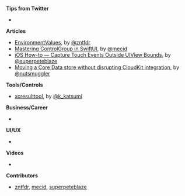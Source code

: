 **Tips from Twitter**

*

**Articles**

* [EnvironmentValues](https://www.fivestars.blog/articles/environmentvalues/), by [@zntfdr](https://twitter.com/zntfdr)
* [Mastering ControlGroup in SwiftUI](https://swiftwithmajid.com/2021/10/21/mastering-controlgroup-in-swiftui/), by [@mecid](https://twitter.com/mecid)
* [iOS How-to — Capture Touch Events Outside UIView Bounds](https://medium.com/zendesk-engineering/ios-how-to-capture-touch-events-outside-uiview-bounds-bc7461970788?source=friends_link&sk=2af65971c174b21be3b3be4ca1590108), by [@superpeteblaze](https://twitter.com/superpeteblaze)
* [Moving a Core Data store without disrupting CloudKit integration](https://menuplan.app/coding/2021/10/27/core-data-store-path-migration.html), by [@nutsmuggler](https://twitter.com/nutsmuggler)

**Tools/Controls**

* [xcresulttool](https://github.com/marketplace/actions/xcresulttool), by [@k_katsumi](https://twitter.com/k_katsumi)

**Business/Career**

* 

**UI/UX**

* 

**Videos**

* 

**Contributors**

* [zntfdr](https://github.com/zntfdr), [mecid](https://github.com/mecid), [superpeteblaze](https://github.com/superpeteblaze)
